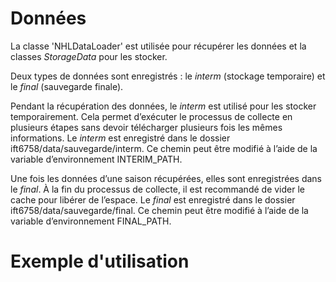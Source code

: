 # Données

La classe 'NHLDataLoader' est utilisée pour récupérer les données et la classes _StorageData_ pour les stocker. 

Deux types de données sont enregistrés : le _interm_ (stockage temporaire) et le _final_ (sauvegarde finale).

Pendant la récupération des données, le _interm_ est utilisé pour les stocker temporairement. Cela permet d’exécuter le processus de collecte en plusieurs étapes sans devoir télécharger plusieurs fois les mêmes informations. Le _interm_ est enregistré dans le dossier ift6758/data/sauvegarde/interm. Ce chemin peut être modifié à l’aide de la variable d’environnement INTERIM_PATH.

Une fois les données d’une saison récupérées, elles sont enregistrées dans le _final_. À la fin du processus de collecte, il est recommandé de vider le cache pour libérer de l’espace. Le _final_ est enregistré dans le dossier ift6758/data/sauvegarde/final. Ce chemin peut être modifié à l’aide de la variable d’environnement FINAL_PATH.


# Exemple d'utilisation
